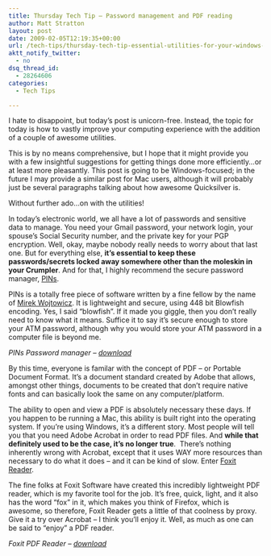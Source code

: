 ```yaml
---
title: Thursday Tech Tip – Password management and PDF reading
author: Matt Stratton
layout: post
date: 2009-02-05T12:19:35+00:00
url: /tech-tips/thursday-tech-tip-essential-utilities-for-your-windows-based-computer
aktt_notify_twitter:
  - no
dsq_thread_id:
  - 28264606
categories:
  - Tech Tips

---
```

I hate to disappoint, but today&#8217;s post is unicorn-free. Instead, the topic for today is how to vastly improve your computing experience with the addition of a couple of awesome utilities.

This is by no means comprehensive, but I hope that it might provide you with a few insightful suggestions for getting things done more efficiently&#8230;or at least more pleasantly. This post is going to be Windows-focused; in the future I may provide a similar post for Mac users, although it will probably just be several paragraphs talking about how awesome Quicksilver is.

Without further ado&#8230;on with the utilities!

In today&#8217;s electronic world, we all have a lot of passwords and sensitive data to manage. You need your Gmail password, your network login, your spouse&#8217;s Social Security number, and the private key for your PGP encryption. Well, okay, maybe nobody really needs to worry about that last one. But for everything else, **it&#8217;s essential to keep these passwords/secrets locked away somewhere other than the moleskin in your Crumpler**. And for that, I highly recommend the secure password manager, <a href="https://www.mirekw.com/winfreeware/pins.html" target="_blank">PINs</a>.

PINs is a totally free piece of software written by a fine fellow by the name of <a href="https://www.mirekw.com/" target="_blank">Mirek Wojtowicz</a>. It is lightweight and secure, using 448 bit Blowfish encoding. Yes, I said &#8220;blowfish&#8221;. If it made you giggle, then you don&#8217;t really need to know what it means. Suffice it to say it&#8217;s secure enough to store your ATM password, although why you would store your ATM password in a computer file is beyond me.

_PINs Password manager &#8211; <a href="https://www.mirekw.com/winfreeware/pins.html" target="_blank">download</a>_

By this time, everyone is familar with the concept of PDF &#8211; or Portable Document Format. It&#8217;s a document standard created by Adobe that allows, amongst other things, documents to be created that don&#8217;t require native fonts and can basically look the same on any computer/platform.

The ability to open and view a PDF is absolutely necessary these days. If you happen to be running a Mac, this ability is built right into the operating system. If you&#8217;re using Windows, it&#8217;s a different story. Most people will tell you that you need Adobe Acrobat in order to read PDF files. And **while that definitely used to be the case, it&#8217;s no longer true**.  There&#8217;s nothing inherently wrong with Acrobat, except that it uses WAY more resources than necessary to do what it does &#8211; and it can be kind of slow. Enter <a href="https://www.foxitsoftware.com/pdf/rd_intro.php" target="_blank">Foxit Reader</a>.

The fine folks at Foxit Software have created this incredibly lightweight PDF reader, which is my favorite tool for the job. It&#8217;s free, quick, light, and it also has the word &#8220;fox&#8221; in it, which makes you think of Firefox, which is awesome, so therefore, Foxit Reader gets a little of that coolness by proxy. Give it a try over Acrobat &#8211; I think you&#8217;ll enjoy it. Well, as much as one can be said to &#8220;enjoy&#8221; a PDF reader.

_Foxit PDF Reader &#8211; <a href="https://www.foxitsoftware.com/pdf/reader_2/down_reader.htm" target="_blank">download</a>_